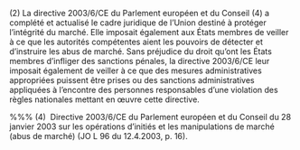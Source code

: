 (2) La directive 2003/6/CE du Parlement européen et du Conseil (4) a complété et actualisé le cadre juridique de l’Union destiné à protéger l’intégrité du marché. Elle imposait également aux États membres de veiller à ce que les autorités compétentes aient les pouvoirs de détecter et d’instruire les abus de marché. Sans préjudice du droit qu’ont les États membres d’infliger des sanctions pénales, la directive 2003/6/CE leur imposait également de veiller à ce que des mesures administratives appropriées puissent être prises ou des sanctions administratives appliquées à l’encontre des personnes responsables d’une violation des règles nationales mettant en œuvre cette directive.

%%% (4)  Directive 2003/6/CE du Parlement européen et du Conseil du 28 janvier 2003 sur les opérations d’initiés et les manipulations de marché (abus de marché) (JO L 96 du 12.4.2003, p. 16).
